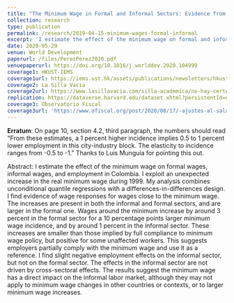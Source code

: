 ```yaml
---
title: "The Minimum Wage in Formal and Informal Sectors: Evidence from an Inflation Shock"
collection: research
type: publication
permalink: /research/2019-04-15-minimum-wages-formal-informal
excerpt: 'I estimate the effect of the minimum wage on formal and informal wages and employment in Colombia. I exploit an unexpected increase in the real minimum wage during the 1999 Colombian economic crisis to estimate short-term effects of the minimum wage along the wage distribution in both sectors. I find evidence of wage responses, with a stronger incidence in the formal sector.'
date: 2020-05-29
venue: World Development
paperurl: /files/PerezPerez2020.pdf
venuepaperurl: https://doi.org/10.1016/j.worlddev.2020.104999
coverage1: HKUST-IEMS 
coverage1url: https://iems.ust.hk/assets/publications/newsletters/hkust-iems-newsletter-spring-2017-web.pdf
coverage2: La Silla Vacia
coverage2url: https://www.lasillavacia.com/silla-academica/no-hay-certeza-de-que-subir-el-minimo-aumente-el-desempleo/
replication: https://dataverse.harvard.edu/dataset.xhtml?persistentId=doi:10.7910/DVN/15E3RK
coverage3: Observatorio Fiscal
coverage3url: 'https://www.ofiscal.org/post/2020/08/17/-ajustes-al-salario-m%C3%ADnimo-una-conversaci%C3%B3n-inc%C3%B3moda-pero-necesaria'
---
```

**Erratum**: On page 10, section 4.2, third paragraph, the numbers should read "From these estimates, a 1 percent higher incidence implies 0.5 to 1 percent lower employment in this city-industry block. The elasticity to incidence ranges from -0.5 to -1." Thanks to Luis Munguía for pointing this out. 

Abstract:  I estimate the effect of the minimum wage on formal wages, informal wages, and employment in Colombia. I exploit an unexpected increase in the real minimum wage during 1999. My analysis combines unconditional quantile regressions with a differences-in-differences design. I find evidence of wage responses for wages close to the minimum wage. The increases are present in both the informal and formal sectors, and are larger in the formal one. Wages around the minimum increase by around 3 percent in the formal sector for a 10 percentage points larger minimum wage incidence, and by around 1 percent in the informal sector. These increases are smaller than those implied by full compliance to minimum wage policy, but positive for some unaffected workers. This suggests employers partially comply with the minimum wage and use it as a reference. I find slight
negative employment effects on the informal sector, but not on the formal sector. The effects in the informal sector are not driven by cross-sectoral effects. The results suggest the minimum wage has a direct impact on the informal labor market, although they may not apply to minimum wage changes in other countries or contexts, or to larger minimum wage increases.


